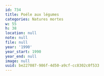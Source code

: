 ```yaml
---
id: 734
title: Poéle aux légumes
categories: Natures mortes
w: 55
h: 38
location: null
note: null
file: null
year: '1990'
year_start: 1990
year_end: null
image: null
uuid: be227087-986f-4d50-a9cf-cc8302c0f533
---
```



